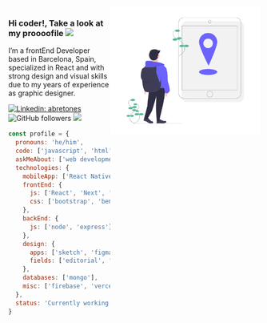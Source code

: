 <img align="right" src="https://raw.githubusercontent.com/AlexBHdez/alexbhdez/master/readme-image-profile.png" width="300">

### Hi coder!, Take a look at my proooofile <img src="https://media.giphy.com/media/3o7aDbeo34WHHejJ2E/giphy.gif" width="25"/>
I’m a frontEnd Developer based in Barcelona, Spain, specialized in React and with strong design and visual skills due to my years of experience as graphic designer.

[![Linkedin: abretones](https://img.shields.io/badge/-alexbhdez-blue?style=flat-square&logo=Linkedin&logoColor=white&link=https://www.linkedin.com/in/abretones/)](https://www.linkedin.com/in/abretones/)
![GitHub followers](https://img.shields.io/github/followers/alexbhdez?label=Follow&style=social)
![](https://visitor-badge.glitch.me/badge?page_id=alexbhdez.alexbhdez)

```js
const profile = {
  pronouns: 'he/him',
  code: ['javascript', 'html', 'css'],
  askMeAbout: ['web development', 'good practices', 'design'],
  technologies: {
    mobileApp: ['React Native'],
    frontEnd: {
      js: ['React', 'Next', 'Gatsby', 'Vue'],
      css: ['bootstrap', 'bem', 'tailwind', 'sass']
    },
    backEnd: {
      js: ['node', 'express']
    },
    design: {
      apps: ['sketch', 'figma', 'adobe suite'],
      fields: ['editorial', 'web', 'graphic', 'branding']
    },
    databases: ['mongo'],
    misc: ['firebase', 'vercel', 'netlify', 'ssr', 'aws']
  },
  status: 'Currently working on [Quipu](https://www.getquipu.com/en), a software to manage your business.'
}
```
